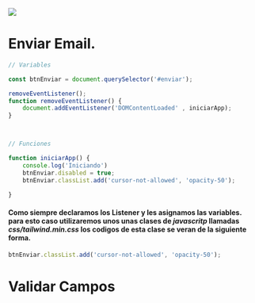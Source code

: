 
![](https://i.ytimg.com/vi/H6kVKoq3OOk/maxresdefault.jpg)
# Enviar Email.


~~~javascript
// Variables

const btnEnviar = document.querySelector('#enviar');

removeEventListener();
function removeEventListener() {
    document.addEventListener('DOMContentLoaded' , iniciarApp);
}



// Funciones

function iniciarApp() {
    console.log('Iniciando')
    btnEnviar.disabled = true;
    btnEnviar.classList.add('cursor-not-allowed', 'opacity-50');

}
~~~

#### Como siempre declaramos los Listener y les asignamos las variables. para esto caso utilizaremos unos unas clases de ***javascritp*** llamadas ***css/tailwind.min.css***  los codigos de esta clase se veran de la siguiente forma.
~~~javascript
btnEnviar.classList.add('cursor-not-allowed', 'opacity-50');
~~~

# Validar Campos
